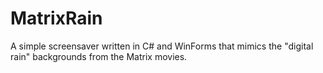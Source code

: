 # MatrixRain
A simple screensaver written in C# and WinForms that mimics the "digital rain" backgrounds from the Matrix movies. 
